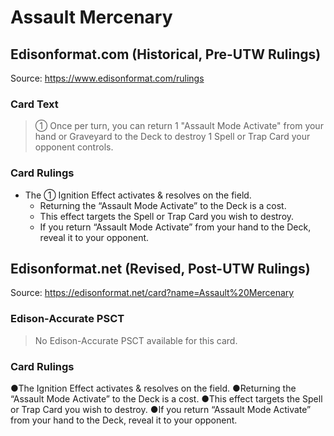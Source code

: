 # Assault Mercenary

## Edisonformat.com (Historical, Pre-UTW Rulings)

Source: https://www.edisonformat.com/rulings

### Card Text

> ① Once per turn, you can return 1 "Assault Mode Activate" from your hand or Graveyard to the Deck to destroy 1 Spell or Trap Card your opponent controls.

### Card Rulings

*   The ① Ignition Effect activates & resolves on the field.
    *   Returning the “Assault Mode Activate” to the Deck is a cost.
    *   This effect targets the Spell or Trap Card you wish to destroy.
    *   If you return “Assault Mode Activate” from your hand to the Deck, reveal it to your opponent.

## Edisonformat.net (Revised, Post-UTW Rulings)

Source: https://edisonformat.net/card?name=Assault%20Mercenary

### Edison-Accurate PSCT

> No Edison-Accurate PSCT available for this card.

### Card Rulings

●The Ignition Effect activates & resolves on the field.
●Returning the “Assault Mode Activate” to the Deck is a cost.
●This effect targets the Spell or Trap Card you wish to destroy.
●If you return “Assault Mode Activate” from your hand to the Deck, reveal it to your opponent. 
            